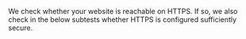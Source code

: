 We check whether your website is reachable on HTTPS. If so, we also check in the below subtests whether HTTPS is configured sufficiently secure.
